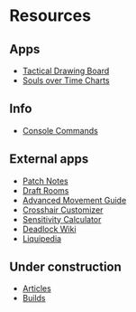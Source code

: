 # Resources

<!-- The mission of this website is to host or link to various resources that are useful for competitive Deadlock players. -->

## Apps
- [Tactical Drawing Board](/map)
- [Souls over Time Charts](/farm)

## Info
- [Console Commands](/commands)

## External apps
- <a href="https://forums.playdeadlock.com/forums/changelog.10/" target="_blank">Patch Notes</a>
- <a href="https://deadlock.guide/" target="_blank">Draft Rooms</a>
- <a href="https://docs.google.com/document/d/1yfPHJsMrKcg_8wqa95qu0sOFxRdzKLF_eUWOZX7RLHc/edit?tab=t.0#heading=h.aljsuq1syn2s" target="_blank">Advanced Movement Guide</a>
- <a href="https://mcipenuks.github.io/deadlock-crosshair/" target="_blank">Crosshair Customizer</a>
- <a href="https://aiming.pro/mouse-sensitivity-calculator/deadlock" target="_blank">Sensitivity Calculator</a>
- <a href="https://deadlocked.wiki/" target="_blank">Deadlock Wiki</a>
- <a href="https://liquipedia.net/deadlock/Main_Page" target="_blank">Liquipedia</a>

## Under construction
- [Articles](/articles)
- [Builds](/builds)

<!--
### How to contribute
We have a [public repo](https://github.com/afnleaf/weblock) where you can submit markdown files and they will automatically render within the articles section. Others ways of contributing that are use friendly and not github pull requests: not sure yet. If you wish to contact the maintainer of this website please reach out to afnleaf on [twitter](https://x.com/afnckingleaf), [email](mailto:afnleafow@gmail.com), or discord @afnckingleaf.
-->
